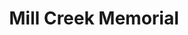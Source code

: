 ---
pid: ns182
title: Mill Creek Memorial
location_transcription: 46th+Haverford NW corner
coordinates: "[-75.21315655786, 39.962747377674]"
zipcode: 
gen_neighborhood: 
neighborhood: 
outside_phl: 
age: 
age_range: 
instagram: 
image_file_name: ns_182.jpg
proposal_transcription: |-
  In the 1880s, The Mill Creek (which drained over bay of West Philadelphia, was buried in a sewer and roads + house were built on top of the buried valley bottom / floodplain. Over the years, the sewer caved in and streets and houses fell in. Vacant lots now mark the place of these events.

  A sound installation and an open lot above the mill creek sewer, where you can hear the water rushing 20+ feet below in the sewer, which now carries both rainfall + sanitary sewage. The installation takes a recording from the sewer below via manhole at the intersection. The installation is accompanied by a map of the buried floodplain, from S.43 before Clark Park to Montgomery S.
topic: Environment,History,Neighborhoods,Sustainability
topic_summary: 0, 0, 0, 0
type: Audio,Song Sound
keywords_other: sewer, Mill Creek, archeology
credit: Anne Spirn www.annewhistonspirn.com
image_labels: 
twitter: 
facebook: 
permalink: "/monuments/ns182/"
layout: item-page
---